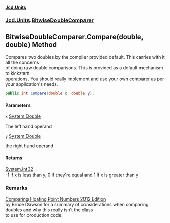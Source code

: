 #### [Jcd.Units](index.md 'index')
### [Jcd.Units](Jcd.Units.md 'Jcd.Units').[BitwiseDoubleComparer](Jcd.Units.BitwiseDoubleComparer.md 'Jcd.Units.BitwiseDoubleComparer')

## BitwiseDoubleComparer.Compare(double, double) Method

Compares two doubles by the compiler provided default. This carries with it all the concerns  
of doing raw double comparisons. This is provided as a default mechanism to kickstart  
operations. You should really implement and use your own comparer as per your application's needs.

```csharp
public int Compare(double x, double y);
```
#### Parameters

<a name='Jcd.Units.BitwiseDoubleComparer.Compare(double,double).x'></a>

`x` [System.Double](https://docs.microsoft.com/en-us/dotnet/api/System.Double 'System.Double')

The left hand operand

<a name='Jcd.Units.BitwiseDoubleComparer.Compare(double,double).y'></a>

`y` [System.Double](https://docs.microsoft.com/en-us/dotnet/api/System.Double 'System.Double')

the right hand operand

#### Returns
[System.Int32](https://docs.microsoft.com/en-us/dotnet/api/System.Int32 'System.Int32')  
-1 if [x](Jcd.Units.BitwiseDoubleComparer.Compare(double,double).md#Jcd.Units.BitwiseDoubleComparer.Compare(double,double).x 'Jcd.Units.BitwiseDoubleComparer.Compare(double, double).x') is less than [y](Jcd.Units.BitwiseDoubleComparer.Compare(double,double).md#Jcd.Units.BitwiseDoubleComparer.Compare(double,double).y 'Jcd.Units.BitwiseDoubleComparer.Compare(double, double).y'), 0 if they're equal and 1 if [x](Jcd.Units.BitwiseDoubleComparer.Compare(double,double).md#Jcd.Units.BitwiseDoubleComparer.Compare(double,double).x 'Jcd.Units.BitwiseDoubleComparer.Compare(double, double).x') is greater than [y](Jcd.Units.BitwiseDoubleComparer.Compare(double,double).md#Jcd.Units.BitwiseDoubleComparer.Compare(double,double).y 'Jcd.Units.BitwiseDoubleComparer.Compare(double, double).y')

### Remarks
[Comparing Floating Point Numbers 2012 Edition](https://randomascii.wordpress.com/2012/02/25/comparing-floating-point-numbers-2012-edition/ 'https://randomascii.wordpress.com/2012/02/25/comparing-floating-point-numbers-2012-edition/')  
            by Bruce Dawson for a summary of considerations when comparing doubles and why this really isn't the class  
            to use for production code.
